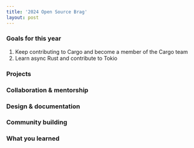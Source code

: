 ```yaml
---
title: '2024 Open Source Brag'
layout: post
---
```


### Goals for this year

1. Keep contributing to Cargo and become a member of the Cargo team
2. Learn async Rust and contribute to Tokio

### Projects

### Collaboration & mentorship

### Design & documentation

### Community building

### What you learned
